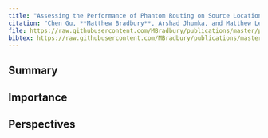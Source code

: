 ```yaml
---
title: "Assessing the Performance of Phantom Routing on Source Location Privacy in Wireless Sensor Networks"
citation: "Chen Gu, **Matthew Bradbury**, Arshad Jhumka, and Matthew Leeke. Assessing the Performance of Phantom Routing on Source Location Privacy in Wireless Sensor Networks. In *21st IEEE Pacific Rim International Symposium on Dependable Computing (PRDC)*, 99–108. November 2015. [doi:10.1109/PRDC.2015.9](https://doi.org/10.1109/PRDC.2015.9)."
file: https://raw.githubusercontent.com/MBradbury/publications/master/papers/PRDC2015.pdf
bibtex: https://raw.githubusercontent.com/MBradbury/publications/master/bibtex/Gu_2015_AssessingPerformancePhantom.bib
---
```


## Summary

## Importance

## Perspectives


